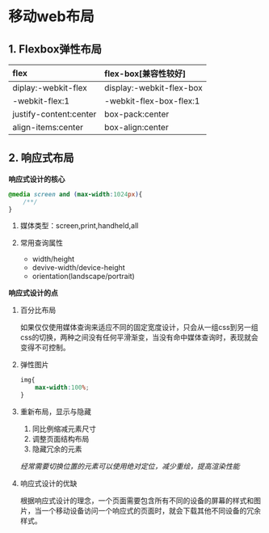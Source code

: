 # 移动web布局

## 1. Flexbox弹性布局

| flex | flex-box[兼容性较好] |
| :--- | :------- |
| diplay:-webkit-flex | display:-webkit-flex-box|
| -webkit-flex:1 | -webkit-flex-box-flex:1|
| justify-content:center | box-pack:center |
|align-items:center| box-align:center|

## 2. 响应式布局

**响应式设计的核心**

```css
@media screen and (max-width:1024px){
    /**/
}
```

1. 媒体类型：screen,print,handheld,all
2. 常用查询属性

    * width/height
    * devive-width/device-height
    * orientation(landscape/portrait)

**响应式设计的点**

1. 百分比布局

    如果仅仅使用媒体查询来适应不同的固定宽度设计，只会从一组css到另一组css的切换，两种之间没有任何平滑渐变，当没有命中媒体查询时，表现就会变得不可控制。

2.  弹性图片

    ```css
    img{
        max-width:100%;
    }
    ```

3. 重新布局，显示与隐藏

    1. 同比例缩减元素尺寸
    2. 调整页面结构布局
    3. 隐藏冗余的元素

    *经常需要切换位置的元素可以使用绝对定位，减少重绘，提高渲染性能*

4.  响应式设计的优缺

    根据响应式设计的理念，一个页面需要包含所有不同的设备的屏幕的样式和图片，当一个移动设备访问一个响应式的页面时，就会下载其他不同设备的冗余样式。